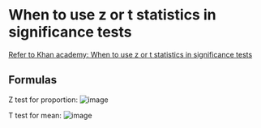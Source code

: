 # When to use z or t statistics in significance tests

[Refer to Khan academy: When to use z or t statistics in significance tests](https://www.khanacademy.org/math/statistics-probability/significance-tests-one-sample/modal/v/when-to-use-z-or-t-statistics-in-significance-tests)

## Formulas

Z test for proportion:
![image](https://user-images.githubusercontent.com/14041622/45405549-e9946900-b695-11e8-801b-ca84272ea696.png)

T test for mean:
![image](https://user-images.githubusercontent.com/14041622/45405555-eef1b380-b695-11e8-8bbb-0369788dfa02.png)
